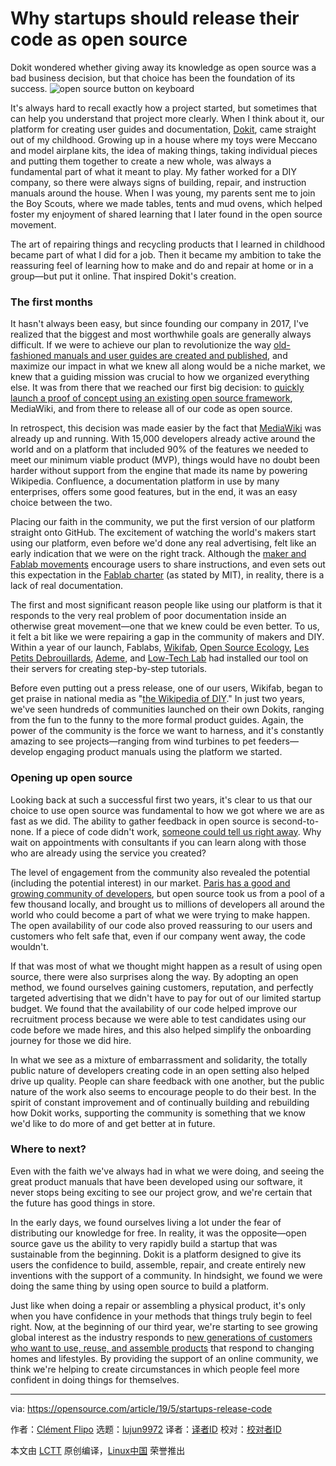 [#]: collector: (lujun9972)
[#]: translator: ( )
[#]: reviewer: ( )
[#]: publisher: ( )
[#]: url: ( )
[#]: subject: (Why startups should release their code as open source)
[#]: via: (https://opensource.com/article/19/5/startups-release-code)
[#]: author: (Clément Flipo https://opensource.com/users/cl%C3%A9ment-flipo)

Why startups should release their code as open source
======
Dokit wondered whether giving away its knowledge as open source was a
bad business decision, but that choice has been the foundation of its
success.
![open source button on keyboard][1]

It's always hard to recall exactly how a project started, but sometimes that can help you understand that project more clearly. When I think about it, our platform for creating user guides and documentation, [Dokit][2], came straight out of my childhood. Growing up in a house where my toys were Meccano and model airplane kits, the idea of making things, taking individual pieces and putting them together to create a new whole, was always a fundamental part of what it meant to play. My father worked for a DIY company, so there were always signs of building, repair, and instruction manuals around the house. When I was young, my parents sent me to join the Boy Scouts, where we made tables, tents and mud ovens, which helped foster my enjoyment of shared learning that I later found in the open source movement.

The art of repairing things and recycling products that I learned in childhood became part of what I did for a job. Then it became my ambition to take the reassuring feel of learning how to make and do and repair at home or in a group—but put it online. That inspired Dokit's creation.

### The first months

It hasn't always been easy, but since founding our company in 2017, I've realized that the biggest and most worthwhile goals are generally always difficult. If we were to achieve our plan to revolutionize the way [old-fashioned manuals and user guides are created and published][3], and maximize our impact in what we knew all along would be a niche market, we knew that a guiding mission was crucial to how we organized everything else. It was from there that we reached our first big decision: to [quickly launch a proof of concept using an existing open source framework][4], MediaWiki, and from there to release all of our code as open source.

In retrospect, this decision was made easier by the fact that [MediaWiki][5] was already up and running. With 15,000 developers already active around the world and on a platform that included 90% of the features we needed to meet our minimum viable product (MVP), things would have no doubt been harder without support from the engine that made its name by powering Wikipedia. Confluence, a documentation platform in use by many enterprises, offers some good features, but in the end, it was an easy choice between the two.

Placing our faith in the community, we put the first version of our platform straight onto GitHub. The excitement of watching the world's makers start using our platform, even before we'd done any real advertising, felt like an early indication that we were on the right track. Although the [maker and Fablab movements][6] encourage users to share instructions, and even sets out this expectation in the [Fablab charter][7] (as stated by MIT), in reality, there is a lack of real documentation.

The first and most significant reason people like using our platform is that it responds to the very real problem of poor documentation inside an otherwise great movement—one that we knew could be even better. To us, it felt a bit like we were repairing a gap in the community of makers and DIY. Within a year of our launch, Fablabs, [Wikifab][8], [Open Source Ecology][9], [Les Petits Debrouillards][10], [Ademe][11], and [Low-Tech Lab][12] had installed our tool on their servers for creating step-by-step tutorials.

Before even putting out a press release, one of our users, Wikifab, began to get praise in national media as "[the Wikipedia of DIY][13]." In just two years, we've seen hundreds of communities launched on their own Dokits, ranging from the fun to the funny to the more formal product guides. Again, the power of the community is the force we want to harness, and it's constantly amazing to see projects—ranging from wind turbines to pet feeders—develop engaging product manuals using the platform we started.

### Opening up open source

Looking back at such a successful first two years, it's clear to us that our choice to use open source was fundamental to how we got where we are as fast as we did. The ability to gather feedback in open source is second-to-none. If a piece of code didn't work, [someone could tell us right away][14]. Why wait on appointments with consultants if you can learn along with those who are already using the service you created?

The level of engagement from the community also revealed the potential (including the potential interest) in our market. [Paris has a good and growing community of developers][15], but open source took us from a pool of a few thousand locally, and brought us to millions of developers all around the world who could become a part of what we were trying to make happen. The open availability of our code also proved reassuring to our users and customers who felt safe that, even if our company went away, the code wouldn't.

If that was most of what we thought might happen as a result of using open source, there were also surprises along the way. By adopting an open method, we found ourselves gaining customers, reputation, and perfectly targeted advertising that we didn't have to pay for out of our limited startup budget. We found that the availability of our code helped improve our recruitment process because we were able to test candidates using our code before we made hires, and this also helped simplify the onboarding journey for those we did hire.

In what we see as a mixture of embarrassment and solidarity, the totally public nature of developers creating code in an open setting also helped drive up quality. People can share feedback with one another, but the public nature of the work also seems to encourage people to do their best. In the spirit of constant improvement and of continually building and rebuilding how Dokit works, supporting the community is something that we know we'd like to do more of and get better at in future.

### Where to next?

Even with the faith we've always had in what we were doing, and seeing the great product manuals that have been developed using our software, it never stops being exciting to see our project grow, and we're certain that the future has good things in store.

In the early days, we found ourselves living a lot under the fear of distributing our knowledge for free. In reality, it was the opposite—open source gave us the ability to very rapidly build a startup that was sustainable from the beginning. Dokit is a platform designed to give its users the confidence to build, assemble, repair, and create entirely new inventions with the support of a community. In hindsight, we found we were doing the same thing by using open source to build a platform.

Just like when doing a repair or assembling a physical product, it's only when you have confidence in your methods that things truly begin to feel right. Now, at the beginning of our third year, we're starting to see growing global interest as the industry responds to [new generations of customers who want to use, reuse, and assemble products][16] that respond to changing homes and lifestyles. By providing the support of an online community, we think we're helping to create circumstances in which people feel more confident in doing things for themselves.

--------------------------------------------------------------------------------

via: https://opensource.com/article/19/5/startups-release-code

作者：[Clément Flipo][a]
选题：[lujun9972][b]
译者：[译者ID](https://github.com/译者ID)
校对：[校对者ID](https://github.com/校对者ID)

本文由 [LCTT](https://github.com/LCTT/TranslateProject) 原创编译，[Linux中国](https://linux.cn/) 荣誉推出

[a]: https://opensource.com/users/cl%C3%A9ment-flipo
[b]: https://github.com/lujun9972
[1]: https://opensource.com/sites/default/files/styles/image-full-size/public/lead-images/button_push_open_keyboard_file_organize.png?itok=KlAsk1gx (open source button on keyboard)
[2]: https://dokit.io/
[3]: https://dokit.io/9-reasons-to-stop-writing-your-user-manuals-or-work-instructions-with-word-processors/
[4]: https://medium.com/@gofloaters/5-cheap-ways-to-build-your-mvp-71d6170d5250
[5]: https://en.wikipedia.org/wiki/MediaWiki
[6]: https://en.wikipedia.org/wiki/Maker_culture
[7]: http://fab.cba.mit.edu/about/charter/
[8]: https://wikifab.org/
[9]: https://www.opensourceecology.org/
[10]: http://www.lespetitsdebrouillards.org/
[11]: https://www.ademe.fr/en
[12]: http://lowtechlab.org/
[13]: https://www.20minutes.fr/magazine/economie-collaborative-mag/2428995-20160919-pour-construire-leurs-meubles-eux-memes-ils-creent-le-wikipedia-du-bricolage
[14]: https://opensource.guide/how-to-contribute/
[15]: https://www.rudebaguette.com/2013/03/here-are-the-details-on-the-new-developer-school-that-xavier-niel-is-launching-tomorrow/?lang=en
[16]: https://www.inc.com/ari-zoldan/why-now-is-the-best-time-to-start-a-diy-home-based.html

